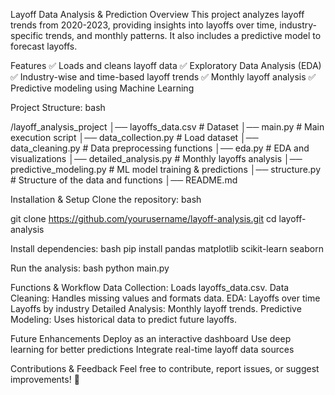 Layoff Data Analysis & Prediction
Overview
This project analyzes layoff trends from 2020-2023, providing insights into layoffs over time, industry-specific trends, and monthly patterns. It also includes a predictive model to forecast layoffs.

Features
✅ Loads and cleans layoff data
✅ Exploratory Data Analysis (EDA)
✅ Industry-wise and time-based layoff trends
✅ Monthly layoff analysis
✅ Predictive modeling using Machine Learning

Project Structure:
bash

/layoff_analysis_project
│── layoffs_data.csv                # Dataset
│── main.py                          # Main execution script
│── data_collection.py               # Load dataset
│── data_cleaning.py                 # Data preprocessing functions
│── eda.py                            # EDA and visualizations
│── detailed_analysis.py              # Monthly layoffs analysis
│── predictive_modeling.py            # ML model training & predictions
│── structure.py                     # Structure of the data and functions
│── README.md



Installation & Setup
Clone the repository:
bash

git clone https://github.com/yourusername/layoff-analysis.git 
cd layoff-analysis

Install dependencies:
bash
pip install pandas matplotlib scikit-learn seaborn

Run the analysis:
bash
python main.py

Functions & Workflow
Data Collection: Loads layoffs_data.csv.
Data Cleaning: Handles missing values and formats data.
EDA:
Layoffs over time
Layoffs by industry
Detailed Analysis: Monthly layoff trends.
Predictive Modeling: Uses historical data to predict future layoffs.

Future Enhancements
Deploy as an interactive dashboard
Use deep learning for better predictions
Integrate real-time layoff data sources

Contributions & Feedback
Feel free to contribute, report issues, or suggest improvements! 🚀

